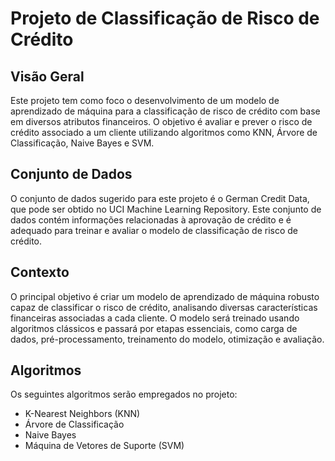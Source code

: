 # Projeto de Classificação de Risco de Crédito

## Visão Geral
Este projeto tem como foco o desenvolvimento de um modelo de aprendizado de máquina para a classificação de risco de crédito com base em diversos atributos financeiros. O objetivo é avaliar e prever o risco de crédito associado a um cliente utilizando algoritmos como KNN, Árvore de Classificação, Naive Bayes e SVM.

## Conjunto de Dados
O conjunto de dados sugerido para este projeto é o German Credit Data, que pode ser obtido no UCI Machine Learning Repository. Este conjunto de dados contém informações relacionadas à aprovação de crédito e é adequado para treinar e avaliar o modelo de classificação de risco de crédito.

## Contexto
O principal objetivo é criar um modelo de aprendizado de máquina robusto capaz de classificar o risco de crédito, analisando diversas características financeiras associadas a cada cliente. O modelo será treinado usando algoritmos clássicos e passará por etapas essenciais, como carga de dados, pré-processamento, treinamento do modelo, otimização e avaliação.

## Algoritmos
Os seguintes algoritmos serão empregados no projeto:

- K-Nearest Neighbors (KNN)
- Árvore de Classificação
- Naive Bayes
- Máquina de Vetores de Suporte (SVM)

